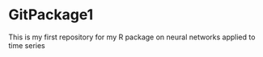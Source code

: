 # GitPackage1
This is my first repository for my R package on neural networks applied to time series
